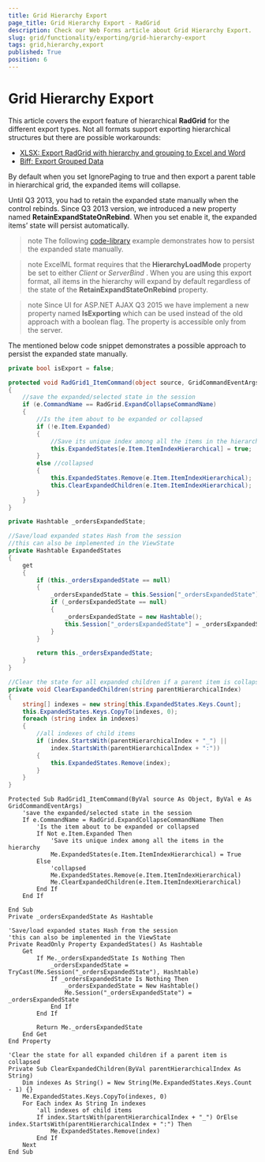 ```yaml
---
title: Grid Hierarchy Export
page_title: Grid Hierarchy Export - RadGrid
description: Check our Web Forms article about Grid Hierarchy Export.
slug: grid/functionality/exporting/grid-hierarchy-export
tags: grid,hierarchy,export
published: True
position: 6
---
```


# Grid Hierarchy Export

This article covers the export feature of hierarchical **RadGrid** for the different export types. Not all formats support exporting hierarchical structures but there are possible workarounds:
* [XLSX: Export RadGrid with hierarchy and grouping to Excel and Word](https://www.telerik.com/support/code-library/grid-with-hierachy-and-grouping-export-to-excel) 
* [Biff: Export Grouped Data](https://github.com/telerik/aspnet-sdk/tree/master/Grid/GridExportGroupedData) 


By default when you set IgnorePaging to true and then export a parent table in hierarchical grid, the expanded items will collapse.

Until Q3 2013, you had to retain the expanded state manually when the control rebinds. Since Q3 2013 version, we introduced a new property named **RetainExpandStateOnRebind**. When you set enable it, the expanded items’ state will persist automatically.

>note The following [code-library](https://www.telerik.com/community/code-library/aspnet-ajax/grid/export-hierarchical-grid.aspx) example demonstrates how to persist the expanded state manually.
>


>note ExcelML format requires that the **HierarchyLoadMode** property be set to either *Client* or *ServerBind* . When you are using this export format, all items in the hierarchy will expand by default regardless of the state of the **RetainExpandStateOnRebind** property.
>

>note Since UI for ASP.NET AJAX Q3 2015 we have implement a new property named **IsExporting** which can be used instead of the old approach with a boolean flag. The property is accessible only from the server.
>

The mentioned below code snippet demonstrates a possible approach to persist the expanded state manually.



````C#
private bool isExport = false;

protected void RadGrid1_ItemCommand(object source, GridCommandEventArgs e)
{ 
    //save the expanded/selected state in the session
    if (e.CommandName == RadGrid.ExpandCollapseCommandName)
    {
        //Is the item about to be expanded or collapsed
        if (!e.Item.Expanded)
        {
            //Save its unique index among all the items in the hierarchy
            this.ExpandedStates[e.Item.ItemIndexHierarchical] = true;
        }
        else //collapsed
        {
            this.ExpandedStates.Remove(e.Item.ItemIndexHierarchical);
            this.ClearExpandedChildren(e.Item.ItemIndexHierarchical);
        }
    }
}

private Hashtable _ordersExpandedState;

//Save/load expanded states Hash from the session
//this can also be implemented in the ViewState
private Hashtable ExpandedStates
{
    get
    {
        if (this._ordersExpandedState == null)
        {
            _ordersExpandedState = this.Session["_ordersExpandedState"] as Hashtable;
            if (_ordersExpandedState == null)
            {
                _ordersExpandedState = new Hashtable();
                this.Session["_ordersExpandedState"] = _ordersExpandedState;
            }
        }

        return this._ordersExpandedState;
    }
}

//Clear the state for all expanded children if a parent item is collapsed
private void ClearExpandedChildren(string parentHierarchicalIndex)
{
    string[] indexes = new string[this.ExpandedStates.Keys.Count];
    this.ExpandedStates.Keys.CopyTo(indexes, 0);
    foreach (string index in indexes)
    {
        //all indexes of child items
        if (index.StartsWith(parentHierarchicalIndex + "_") ||
            index.StartsWith(parentHierarchicalIndex + ":"))
        {
            this.ExpandedStates.Remove(index);
        }
    }
}

````
````VB
Protected Sub RadGrid1_ItemCommand(ByVal source As Object, ByVal e As GridCommandEventArgs)
    'save the expanded/selected state in the session
    If e.CommandName = RadGrid.ExpandCollapseCommandName Then
        'Is the item about to be expanded or collapsed
        If Not e.Item.Expanded Then
            'Save its unique index among all the items in the hierarchy
            Me.ExpandedStates(e.Item.ItemIndexHierarchical) = True
        Else
            'collapsed
            Me.ExpandedStates.Remove(e.Item.ItemIndexHierarchical)
            Me.ClearExpandedChildren(e.Item.ItemIndexHierarchical)
        End If
    End If

End Sub
Private _ordersExpandedState As Hashtable

'Save/load expanded states Hash from the session
'this can also be implemented in the ViewState
Private ReadOnly Property ExpandedStates() As Hashtable
    Get
        If Me._ordersExpandedState Is Nothing Then
            _ordersExpandedState = TryCast(Me.Session("_ordersExpandedState"), Hashtable)
            If _ordersExpandedState Is Nothing Then
                _ordersExpandedState = New Hashtable()
                Me.Session("_ordersExpandedState") = _ordersExpandedState
            End If
        End If

        Return Me._ordersExpandedState
    End Get
End Property

'Clear the state for all expanded children if a parent item is collapsed
Private Sub ClearExpandedChildren(ByVal parentHierarchicalIndex As String)
    Dim indexes As String() = New String(Me.ExpandedStates.Keys.Count - 1) {}
    Me.ExpandedStates.Keys.CopyTo(indexes, 0)
    For Each index As String In indexes
        'all indexes of child items
        If index.StartsWith(parentHierarchicalIndex + "_") OrElse index.StartsWith(parentHierarchicalIndex + ":") Then
            Me.ExpandedStates.Remove(index)
        End If
    Next
End Sub
````


## 
